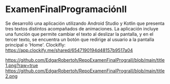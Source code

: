 # ExamenFinalProgramaciónII

Se desarrolló una aplicación utilizando Android Studio y Kotlin que presenta tres textos distintos acompañados de animaciones. La aplicación incluye una función que permite cambiar el texto al deslizar la pantalla, y en el tercer texto, se encuentra un botón que redirige al usuario a la pantalla principal o 'Home'.
Clockifly:
https://app.clockify.me/shared/6547190194d48157b9517a04

https://github.com/EdgarRobertoh/RepoExamenFinalPrograII/blob/main/title1.png?raw=true
https://github.com/EdgarRobertoh/RepoExamenFinalPrograII/blob/main/title2.png

